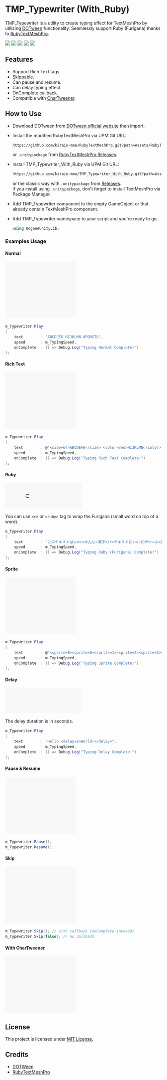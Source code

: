 # TMP_Typewriter (With_Ruby)

TMP_Typewriter is a utility to create typing effect for TextMeshPro by utilizing [DOTween](http://dotween.demigiant.com "DOTween") functionality. Seamlessly support Ruby (Furigana) thanks to [RubyTextMeshPro](https://github.com/jp-netsis/RubyTextMeshPro "RubyTextMeshPro").

[![](https://img.shields.io/github/release/kiraio-moe/TMP_Typewriter_With_Ruby.svg?label=latest%20version)](https://github.com/kiraio-moe/TMP_Typewriter_With_Ruby/releases)
[![](https://img.shields.io/github/release-date/kiraio-moe/TMP_Typewriter_With_Ruby.svg)](https://github.com/kiraio-moe/TMP_Typewriter_With_Ruby/releases)
![](https://img.shields.io/badge/Unity-2020.48f1%2B-white.svg)
![](https://img.shields.io/badge/.NET-4.0%2B-purple.svg)
[![](https://img.shields.io/github/license/kiraio-moe/TMP_Typewriter_With_Ruby.svg)](https://github.com/kiraio-moe/TMP_Typewriter_With_Ruby/blob/main/LICENSE)

## Features

- Support Rich Text tags.
- Skippable.
- Can pause and resume.
- Can delay typing effect.
- OnComplete callback.
- Compatible with [CharTweener](https://github.com/mdechatech/CharTweener "CharTweener").

## How to Use

- Download DOTween from [DOTween official website](http://dotween.demigiant.com/download.php "DOTween official website") then import.
- Install the modified RubyTextMeshPro via UPM Git URL:

  ```txt
  https://github.com/kiraio-moe/RubyTextMeshPro.git?path=Assets/RubyTextMeshPro
  ```

  or `.unitypackage` from [RubyTextMeshPro Releases](https://github.com/kiraio-moe/TMP_Typewriter_With_Ruby/releases "RubyTextMeshPro Releases").

- Install TMP_Typewriter_With_Ruby via UPM Git URL:

  ```txt
  https://github.com/kiraio-moe/TMP_Typewriter_With_Ruby.git?path=Assets/TMP_Typewriter
  ```

  or the classic way with `.unitypackage` from [Releases](https://github.com/kiraio-moe/TMP_Typewriter_With_Ruby/releases "Releases").  
  If you install using `.unitypackage`, don't forget to install TextMeshPro via Package Manager.

- Add TMP_Typewriter component to the empty GameObject or that already contain TextMeshPro component.
- Add TMP_Typewriter namespace to your script and you're ready to go.

  ```cs
  using KoganeUnityLib;
  ```

### Examples Usage

#### Normal

<img src="https://github.com/kiraio-moe/TMP_Typewriter_With_Ruby/raw/main/Promotional/TMP_Typewriter-Demo-Normal.gif" width="45%" /><br/>

```cs
m_Typewriter.Play
(
    text        : "ABCDEFG HIJKLMN OPQRSTU",
    speed       : m_TypingSpeed,
    onComplete  : () => Debug.Log("Typing Normal Complete!")
);
```

#### Rich Text

<img src="https://github.com/kiraio-moe/TMP_Typewriter_With_Ruby/raw/main/Promotional/TMP_Typewriter-Demo-RichText.gif" width="45%" /><br/>

```cs
m_Typewriter.Play
(
    text        : @"<size=64>ABCDEFG</size> <color=red>HIJKLMN</color> <sprite=0> <link=""https://www.google.com/"">OPQRSTU</link>",
    speed       : m_TypingSpeed,
    onComplete  : () => Debug.Log("Typing Rich Text Complete!")
);
```

#### Ruby

![](https://github.com/kiraio-moe/TMP_Typewriter_With_Ruby/raw/main/Promotional/TMP_Typewriter-Demo-Ruby.gif)

You can use `<r>` or `<ruby>` tag to wrap the Furigana (small word on top of a word).

```cs
m_Typewriter.Play
(
    text        : "このテキストは\n<r=かんじ>漢字</r>テキストに\nルビが<r=ふ>振</r>られます",
    speed       : m_TypingSpeed,
    onComplete  : () => Debug.Log("Typing Ruby (Furigana) Complete!")
);
```

#### Sprite

<img src="https://github.com/kiraio-moe/TMP_Typewriter_With_Ruby/raw/main/Promotional/TMP_Typewriter-Demo-Sprite.gif" width="45%" /><br/>

```cs
m_Typewriter.Play
(
    text        : @"<sprite=0><sprite=0><sprite=1><sprite=2><sprite=3><sprite=4><sprite=5><sprite=6><sprite=7><sprite=8><sprite=9><sprite=10>",
    speed       : m_TypingSpeed,
    onComplete  : () => Debug.Log("Typing Sprite Complete!")
);
```

#### Delay

![](https://github.com/kiraio-moe/TMP_Typewriter_With_Ruby/raw/main/Promotional/TMP_Typewriter-Demo-Delay.gif)

The delay duration is in seconds.

```cs
m_Typewriter.Play
(
    text        : "Hello <delay=2>World!</delay>",
    speed       : m_TypingSpeed,
    onComplete  : () => Debug.Log("Typing Delay Complete!")
);
```

#### Pause & Resume

<img src="https://github.com/kiraio-moe/TMP_Typewriter_With_Ruby/raw/main/Promotional/TMP_Typewriter-Demo-Pause_Resume.gif" width="45%" /><br/>

```cs
m_Typewriter.Pause();
m_Typewriter.Resume();
```

#### Skip

<img src="https://github.com/kiraio-moe/TMP_Typewriter_With_Ruby/raw/main/Promotional/TMP_Typewriter-Demo-Skip.gif" width="45%" /><br/>

```cs
m_Typewriter.Skip(); // with callback (onComplete invoked)
m_Typewriter.Skip(false); // no callback
```

#### With CharTweener

<img src="https://github.com/kiraio-moe/TMP_Typewriter_With_Ruby/raw/main/Promotional/TMP_Typewriter-Demo-WithCharTweener.gif" width="45%" /><br/>

## License

This project is licensed under [MIT License](/LICENSE "Read LICENSE file").

## Credits

- [DOTWeen](http://dotween.demigiant.com "DOTween")
- [RubyTextMeshPro](https://github.com/jp-netsis/RubyTextMeshPro "RubyTextMeshPro")
